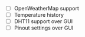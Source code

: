 - [ ] OpenWeatherMap support
- [ ] Temperature history
- [ ] DHT11 support over GUI
- [ ] Pinout settings over GUI
